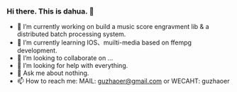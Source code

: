 ### Hi there. This is dahua. 👋


- 🔭 I’m currently working on build a music score engravment lib & a distributed batch processing system.
- 🌱 I’m currently learning IOS、muilti-media based on ffempg development.
- 👯 I’m looking to collaborate on ...
- 🤔 I’m looking for help with everything.
- 💬 Ask me about nothing.
- 📫 How to reach me: MAIL: guzhaoer@gmail.com or WECAHT: guzhaoer

